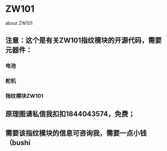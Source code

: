 # ZW101
about ZW101 
## 注意：这个是有关ZW101指纹模块的开源代码，需要元器件：
### 电池
### 舵机
### 指纹模块ZW101
## 原理图请私信我扣扣1844043574，免费；
## 需要该指纹模块的信息可咨询我，需要一点小钱（bushi

